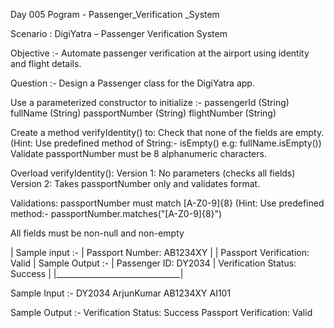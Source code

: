 Day 005 Pogram - Passenger_Verification _System

Scenario : DigiYatra – Passenger Verification System

Objective :- Automate passenger verification at the airport using identity and flight details.

Question :- Design a Passenger class for the DigiYatra app.

Use a parameterized constructor to initialize :- passengerId (String) fullName (String) passportNumber (String) flightNumber (String)

Create a method verifyIdentity() to: Check that none of the fields are empty. (Hint: Use predefined method of String:- isEmpty() e.g: fullName.isEmpty()) Validate passportNumber must be 8 alphanumeric characters.

Overload verifyIdentity(): Version 1: No parameters (checks all fields) Version 2: Takes passportNumber only and validates format.

Validations: passportNumber must match [A-Z0-9]{8} (Hint: Use predefined method:- passportNumber.matches("[A-Z0-9]{8}")

All fields must be non-null and non-empty

| Sample input :- 
| Passport Number: AB1234XY | | Passport Verification: Valid
| Sample Output :- 
| Passenger ID: DY2034 
| Verification Status: Success |
|_______________________________|

Sample Input :- DY2034 ArjunKumar AB1234XY AI101

Sample Output :- Verification Status: Success Passport Verification: Valid


